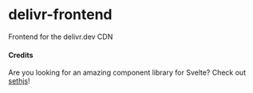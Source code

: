 # delivr-frontend
Frontend for the delivr.dev CDN

#### Credits
Are you looking for an amazing component library for Svelte? Check out [sethjs](https://github.com/knightss27/sethjs)!
